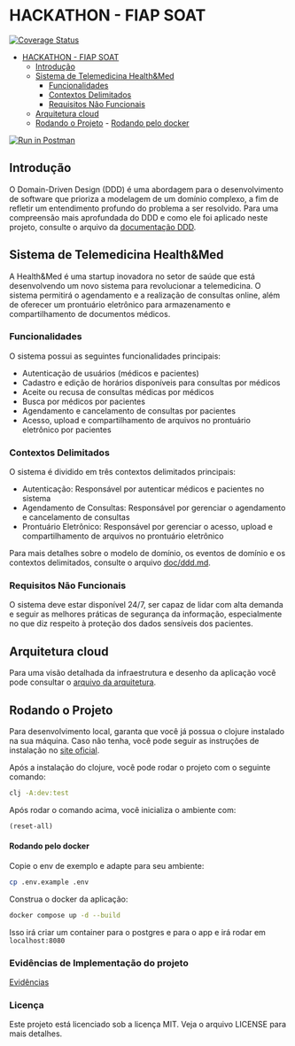 # HACKATHON - FIAP SOAT

[![Coverage Status](https://coveralls.io/repos/github/kschltz/fiap-hackathon/badge.svg)](https://coveralls.io/github/kschltz/fiap-hackathon)

<!--toc:start-->

- [HACKATHON - FIAP SOAT](#hackathon-fiap-soat)
  - [Introdução](#introdução)
  - [Sistema de Telemedicina Health&Med](#sistema-de-telemedicina-healthmed)
    - [Funcionalidades](#funcionalidades)
    - [Contextos Delimitados](#contextos-delimitados)
    - [Requisitos Não Funcionais](#requisitos-não-funcionais)
  - [Arquitetura cloud](#arquitetura-cloud)
  - [Rodando o Projeto](#rodando-o-projeto) - [Rodando pelo docker](#rodando-pelo-docker)
  <!--toc:end-->

[![Run in Postman](https://run.pstmn.io/button.svg)](https://app.getpostman.com/run-collection/7462440-a3586d04-59d2-49cf-b4e0-bb909e3cf1d7?action=collection%2Ffork&source=rip_markdown&collection-url=entityId%3D7462440-a3586d04-59d2-49cf-b4e0-bb909e3cf1d7%26entityType%3Dcollection%26workspaceId%3D89237b62-8986-4c78-81a4-725c13c2db8e#?env%5B%5Blocal%5D%20hackathon%5D=W3sia2V5IjoiaG9zdCIsInZhbHVlIjoiaHR0cDovL2xvY2FsaG9zdDo4MDgwIiwiZW5hYmxlZCI6dHJ1ZSwidHlwZSI6ImRlZmF1bHQiLCJzZXNzaW9uVmFsdWUiOiJodHRwOi8vbG9jYWxob3N0OjgwODAiLCJzZXNzaW9uSW5kZXgiOjB9LHsia2V5IjoidG9rZW4iLCJ2YWx1ZSI6IiIsImVuYWJsZWQiOnRydWUsInR5cGUiOiJkZWZhdWx0Iiwic2Vzc2lvblZhbHVlIjoiQmVhcmVyLi4uIiwic2Vzc2lvbkluZGV4IjoxfSx7ImtleSI6ImVzcGVjaWFsaWRhZGUiLCJ2YWx1ZSI6Im9mdGFsbW9sb2dpYSIsImVuYWJsZWQiOnRydWUsInR5cGUiOiJkZWZhdWx0Iiwic2Vzc2lvblZhbHVlIjoib2Z0YWxtb2xvZ2lhIiwic2Vzc2lvbkluZGV4IjoyfV0=)

## Introdução

O Domain-Driven Design (DDD) é uma abordagem para o desenvolvimento de software que prioriza a modelagem de um domínio complexo, a fim de refletir um entendimento profundo do problema a ser resolvido. Para uma compreensão mais aprofundada do DDD e como ele foi aplicado neste projeto, consulte o arquivo da [documentação DDD](doc/ddd.md).

## Sistema de Telemedicina Health&Med

A Health&Med é uma startup inovadora no setor de saúde que está desenvolvendo um novo sistema para revolucionar a telemedicina. O sistema permitirá o agendamento e a realização de consultas online, além de oferecer um prontuário eletrônico para armazenamento e compartilhamento de documentos médicos.

### Funcionalidades

O sistema possui as seguintes funcionalidades principais:

- Autenticação de usuários (médicos e pacientes)
- Cadastro e edição de horários disponíveis para consultas por médicos
- Aceite ou recusa de consultas médicas por médicos
- Busca por médicos por pacientes
- Agendamento e cancelamento de consultas por pacientes
- Acesso, upload e compartilhamento de arquivos no prontuário eletrônico por pacientes

### Contextos Delimitados

O sistema é dividido em três contextos delimitados principais:

- Autenticação: Responsável por autenticar médicos e pacientes no sistema
- Agendamento de Consultas: Responsável por gerenciar o agendamento e cancelamento de consultas
- Prontuário Eletrônico: Responsável por gerenciar o acesso, upload e compartilhamento de arquivos no prontuário eletrônico

Para mais detalhes sobre o modelo de domínio, os eventos de domínio e os contextos delimitados, consulte o arquivo [doc/ddd.md](doc/ddd.md).

### Requisitos Não Funcionais

O sistema deve estar disponível 24/7, ser capaz de lidar com alta demanda e seguir as melhores práticas de segurança da informação, especialmente no que diz respeito à proteção dos dados sensíveis dos pacientes.

## Arquitetura cloud

Para uma visão detalhada da infraestrutura e desenho da aplicação você pode consultar o [arquivo da arquitetura](doc/cloud_infra.md).

## Rodando o Projeto

Para desenvolvimento local, garanta que você já possua o clojure instalado na sua máquina. Caso não tenha, você pode seguir as instruções de instalação no [site oficial](https://clojure.org/guides/getting_started).

Após a instalação do clojure, você pode rodar o projeto com o seguinte comando:

```bash
clj -A:dev:test
```

Após rodar o comando acima, você inicializa o ambiente com:

```clojure
(reset-all)
```

#### Rodando pelo docker

Copie o env de exemplo e adapte para seu ambiente:

```bash
cp .env.example .env
```

Construa o docker da aplicação:

```bash
docker compose up -d --build
```

Isso irá criar um container para o postgres e para o app e irá rodar em `localhost:8080`

### Evidências de Implementação do projeto

[Evidências](/doc/evidences.md)

### Licença

Este projeto está licenciado sob a licença MIT. Veja o arquivo LICENSE para mais detalhes.
